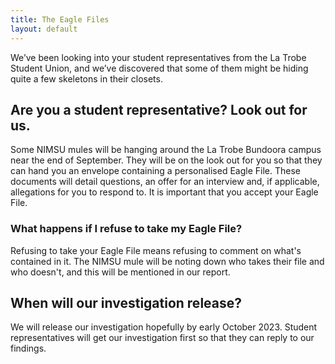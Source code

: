 ```yaml
---
title: The Eagle Files
layout: default
---
```

We’ve been looking into your student representatives from the La Trobe Student Union, and we’ve discovered that some of them 
might be hiding quite a few skeletons in their closets. 

## Are you a student representative? Look out for us. 
Some NIMSU mules will be hanging around the La Trobe Bundoora campus near the end of September. 
They will be on the look out for you so that they can hand you an envelope containing a personalised Eagle File. 
These documents will detail questions, an offer for an interview and, if applicable, allegations for you to 
respond to. It is important that you accept your Eagle File. 
### What happens if I refuse to take my Eagle File?
Refusing to take your Eagle File means refusing to comment on what's contained in it. 
The NIMSU mule will be noting down who takes their file and who doesn't, and this will be
mentioned in our report.

## When will our investigation release?
We will release our investigation hopefully by early October 2023. 
Student representatives will get our investigation first so that they can reply to our findings. 